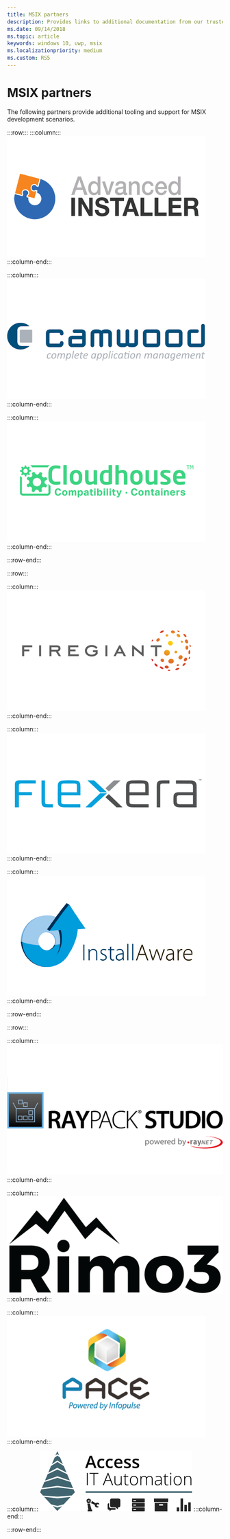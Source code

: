 ```yaml
---
title: MSIX partners
description: Provides links to additional documentation from our trusted partners on MSIX tooling and support.
ms.date: 09/14/2018
ms.topic: article
keywords: windows 10, uwp, msix
ms.localizationpriority: medium
ms.custom: RS5
---
```


# MSIX partners

The following partners provide additional tooling and support for MSIX development scenarios.

:::row:::
:::column:::
[![Advanced Installer logo](images/AdvancedInstaller_Logo.png)](https://www.advancedinstaller.com/desktop-bridge)
:::column-end:::

:::column:::
[![Camwood logo](images/Camwood_Logo_2.png)](http://camwood.com/windows-10/)
:::column-end:::

:::column:::
[![Cloudhouse logo](images/CloudHouse_Logo.png)](https://cloudhouse.com/msixpr)
:::column-end:::

:::row-end:::

:::row:::

:::column:::
[![FireGiant logo](images/FireGiant_Logo.png)](https://www.firegiant.com/r/msix/)
:::column-end:::

:::column:::
[![Flexera logo](images/Flexera_Logo.png)](https://www.flexera.com/company/news/press-releases/Flexera-Launches-Support-for-Microsofts-MSIX.html)    
:::column-end:::

:::column:::
[![installAware logo](images/installAware_logo.png)](https://www.installaware.com/msix.htm)    
:::column-end:::


:::row-end:::

:::row:::

:::column:::
[![Raynet logo](images/RayPackStudio_Logo_offset.png)](https://raynet.de/en/msix/)
:::column-end:::

:::column:::
[![Rimo3 logo](images/Rimo3_Logo.png)](https://rimo3.com/activ/)
:::column-end:::

:::column:::
[![Pace logo](images/Pace_Logo.png)](https://pacesuite.com/convert-exe-to-msix/)
:::column-end:::

:::column:::
[![Access IT Automation logo](images/AccessITAutomationLogoTransp.png)](http://info.accessitautomation.com/ty-evergreen-it-webinar-0)
:::column-end:::

:::row-end:::


<!--
    :::column:::
     [![Apptimized logo](images/Apptimized_Logo.png)](https://www.apptimized.com/solutions/)  
    :::column-end:::
-->

<!--
    :::column:::
	[![Emco logo](images/EMCO_Software_Logo.png)](https://emcosoftware.com/msi-package-builder)
    :::column-end:::
-->
